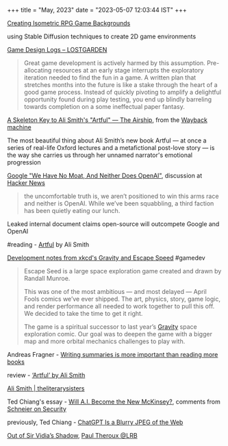 +++
title = "May, 2023"
date = "2023-05-07 12:03:44 IST"
+++

[Creating Isometric RPG Game Backgrounds](https://talesofsyn.com/posts/creating-isometric-rpg-game-backgrounds)

using Stable Diffusion techniques to create 2D game environments

[Game Design Logs – LOSTGARDEN](https://lostgarden.home.blog/2011/05/03/game-design-logs/)

> Great game development is actively harmed by this assumption.  Pre-allocating resources at an early stage interrupts the exploratory iteration needed to find the fun in a game. A written plan that stretches months into the future is like a stake through the heart of a good game process. Instead of quickly pivoting to amplify a delightful opportunity found during play testing, you end up blindly barreling towards completion on a some ineffectual paper fantasy.

[A Skeleton Key to Ali Smith's &quot;Artful&quot; — The Airship](http://airshipdaily.com/blog/a-skeleton-key-to-ali-smiths-artful), from the [Wayback machine](https://web.archive.org/web/20140512024536/http://airshipdaily.com/blog/a-skeleton-key-to-ali-smiths-artful)

The most beautiful thing about Ali Smith’s new book Artful — at once a series of real-life Oxford lectures and a metafictional post-love story — is the way she carries us through her unnamed narrator's emotional progression

[Google &quot;We Have No Moat, And Neither Does OpenAI&quot;](https://www.semianalysis.com/p/google-we-have-no-moat-and-neither), discussion at [Hacker News](https://news.ycombinator.com/item?id=35813322)

>the uncomfortable truth is, we aren’t positioned to win this arms race and neither is OpenAI. While we’ve been squabbling, a third faction has been quietly eating our lunch.

Leaked internal document claims open-source will outcompete Google and OpenAI

#reading - [Artful](https://www.theguardian.com/books/2012/nov/18/artful-ali-smith-review) by Ali Smith

[Development notes from xkcd's Gravity and Escape Speed](https://chromakode.com/post/xkcd-gravity-escape-speed/) #gamedev

> Escape Seed is a large space exploration game created and drawn by Randall Munroe. 
> 
> This was one of the most ambitious — and most delayed — April Fools comics we’ve ever shipped. The art, physics, story, game logic, and render performance all needed to work together to pull this off. We decided to take the time to get it right.
>
> The game is a spiritual successor to last year’s [Gravity](https://xkcd.com/2712) space exploration comic. Our goal was to deepen the game with a bigger map and more orbital mechanics challenges to play with.

Andreas Fragner - [Writing summaries is more important than reading more books](https://www.andreasfragner.com/writing/writing-summaries)

review - [‘Artful’ by Ali Smith](https://theliterarysisters.wordpress.com/2015/04/17/one-from-the-archive-artful-by-ali-smith/)

[Ali Smith | theliterarysisters](https://theliterarysisters.wordpress.com/tag/ali-smith/)

Ted Chiang's essay - [Will A.I. Become the New McKinsey?](https://www.newyorker.com/science/annals-of-artificial-intelligence/will-ai-become-the-new-mckinsey), comments from [Schneier on Security](https://www.schneier.com/blog/archives/2023/05/ted-chiang-on-the-risks-of-ai.html#comments)

previously, Ted Chiang - [ChatGPT Is a Blurry JPEG of the Web](https://www.newyorker.com/tech/annals-of-technology/chatgpt-is-a-blurry-jpeg-of-the-web)

[Out of Sir Vidia’s Shadow](https://www.lrb.co.uk/the-paper/v44/n04/paul-theroux/diary), [Paul Theroux @LRB](https://www.lrb.co.uk/contributors/paul-theroux)
